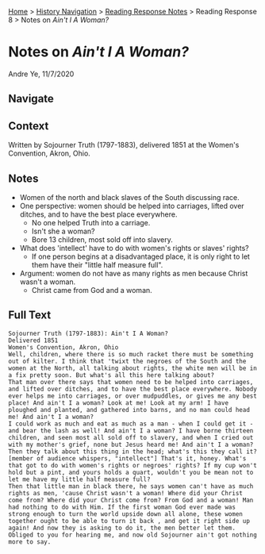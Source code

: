 [Home](https://andre-ye.github.io) > [History Navigation](https://andre-ye.github.io/history/history_navigation) > [Reading Response Notes](https://andre-ye.github.io/history/history_navigation#weekly-reading-responses) > Reading Response 8 > Notes on *Ain't I A Woman?*

# Notes on *Ain't I A Woman?*
Andre Ye, 11/7/2020

## Navigate

## Context
Written by Sojourner Truth (1797-1883), delivered 1851 at the Women's Convention, Akron, Ohio.

## Notes
- Women of the north and black slaves of the South discussing race.
- One perspective: women should be helped into carriages, lifted over ditches, and to have the best place everywhere.
  - No one helped Truth into a carriage.
  - Isn't she a woman?
  - Bore 13 children, most sold off into slavery.
- What does 'intellect' have to do with women's rights or slaves' rights?
  - If one person begins at a disadvantaged place, it is only right to let them have their "little half measure full".
- Argument: women do not have as many rights as men because Christ wasn't a woman.
  - Christ came from God and a woman.

## Full Text
```
Sojourner Truth (1797-1883): Ain't I A Woman?
Delivered 1851
Women's Convention, Akron, Ohio
Well, children, where there is so much racket there must be something out of kilter. I think that 'twixt the negroes of the South and the women at the North, all talking about rights, the white men will be in a fix pretty soon. But what's all this here talking about?
That man over there says that women need to be helped into carriages, and lifted over ditches, and to have the best place everywhere. Nobody ever helps me into carriages, or over mudpuddles, or gives me any best place! And ain't I a woman? Look at me! Look at my arm! I have ploughed and planted, and gathered into barns, and no man could head me! And ain't I a woman?
I could work as much and eat as much as a man - when I could get it - and bear the lash as well! And ain't I a woman? I have borne thirteen children, and seen most all sold off to slavery, and when I cried out with my mother's grief, none but Jesus heard me! And ain't I a woman? Then they talk about this thing in the head; what's this they call it? [member of audience whispers, "intellect"] That's it, honey. What's that got to do with women's rights or negroes' rights? If my cup won't hold but a pint, and yours holds a quart, wouldn't you be mean not to let me have my little half measure full?
Then that little man in black there, he says women can't have as much rights as men, 'cause Christ wasn't a woman! Where did your Christ come from? Where did your Christ come from? From God and a woman! Man had nothing to do with Him. If the first woman God ever made was strong enough to turn the world upside down all alone, these women together ought to be able to turn it back , and get it right side up again! And now they is asking to do it, the men better let them.
Obliged to you for hearing me, and now old Sojourner ain't got nothing more to say. 
```
